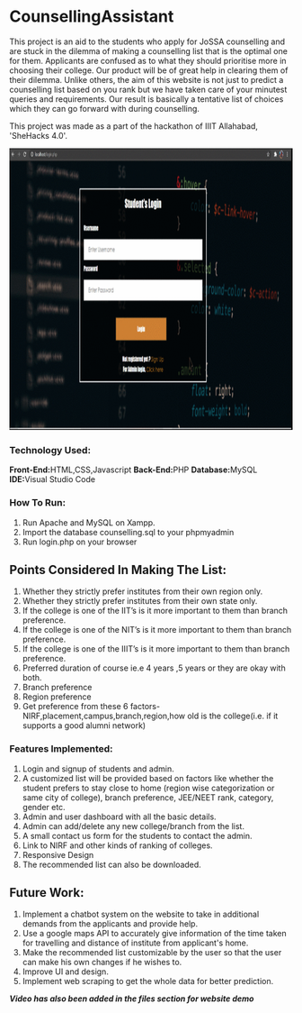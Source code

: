 # CounsellingAssistant
This project is an aid to the students who apply for JoSSA counselling and are stuck in the dilemma of making a counselling list that is the optimal one for them. Applicants are confused as to what they should prioritise more in choosing their college. Our product will be of great help in clearing them of their dilemma. Unlike others, the aim of this website is not just to predict a counselling list based on you rank but we have taken care of your minutest queries and requirements. Our result is basically a tentative list of choices which they can go forward with during counselling.

This project was made as a part of the hackathon of IIIT Allahabad, 'SheHacks 4.0'.

<p align="center">
<img src="https://github.com/Snigdha-Sharma/CounsellingAssistant/blob/main/ProjectGIF.gif" width="800" height="500" />
</p>

### **Technology Used:**
<b>Front-End:</b>HTML,CSS,Javascript
<b>Back-End:</b>PHP
<b>Database:</b>MySQL
<b>IDE:</b>Visual Studio Code

### **How To Run:**
1. Run Apache and MySQL on Xampp.
2. Import the database counselling.sql to your phpmyadmin
3. Run login.php on your browser

## **Points Considered In Making The List:**
1. Whether they strictly prefer institutes from their own region only.
2. Whether they strictly prefer institutes from their own state only.
3. If the college is one of the IIT’s is it more important to them than branch preference. 
4. If the college is one of the NIT’s is it more important to them than branch preference. 
5. If the college is one of the IIIT’s is it more important to them than branch preference. 
6. Preferred duration of course ie.e 4 years ,5 years or they are okay with both.
7. Branch preference
8. Region preference
9. Get preference from these 6 factors-NIRF,placement,campus,branch,region,how old is the college(i.e. if it supports a good alumni network)


### **Features Implemented:**
1. Login and signup of students and admin.
2. A customized list will be provided based on factors like whether the student prefers to stay close to home (region wise categorization or same city of college), branch preference, JEE/NEET rank, category, gender etc.
3. Admin and user dashboard with all the basic details.
4. Admin can add/delete any new college/branch from the list.
5. A small contact us form for the students to contact the admin.
6. Link to NIRF and other kinds of ranking of colleges.
7. Responsive Design
8. The recommended list can also be downloaded.

## **Future Work:**
1. Implement a chatbot system on the website to take in additional demands from the applicants and provide help.
2. Use a google maps API to accurately give information of the time taken for travelling and distance of institute from applicant's home.
3. Make the recommended list customizable by the user so that the user can make his own changes if he wishes to.
4. Improve UI and design.
5. Implement web scraping to get the whole data for better prediction.

***Video has also been added in the files section for website demo***
